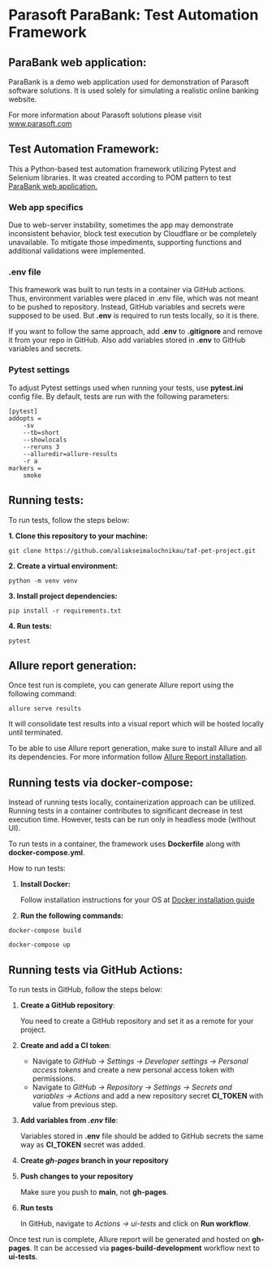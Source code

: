 # Parasoft ParaBank: Test Automation Framework
## ParaBank web application:

ParaBank is a demo web application used for demonstration of Parasoft software solutions.
It is used solely for simulating a realistic online banking website.

For more information about Parasoft solutions please visit www.parasoft.com 


## Test Automation Framework:

This a Python-based test automation framework utilizing Pytest and Selenium libraries.
It was created according to POM pattern to test [ParaBank web application.](https://parabank.parasoft.com/parabank/index.htm)

### Web app specifics

Due to web-server instability, sometimes the app may demonstrate inconsistent behavior, block test execution by Cloudflare or be completely unavailable.
To mitigate those impediments, supporting functions and additional validations were implemented.

### .env file

This framework was built to run tests in a container via GitHub actions. Thus, environment variables were placed in .env file, which was not meant to be pushed to repository.
Instead, GitHub variables and secrets were supposed to be used. But **.env** is required to run tests locally, so it is there.

If you want to follow the same approach, add **.env** to **.gitignore** and remove it from your repo in GitHub.
Also add variables stored in **.env** to GitHub variables and secrets.

### Pytest settings

To adjust Pytest settings used when running your tests, use **pytest.ini** config file.
By default, tests are run with the following parameters:
```
[pytest]
addopts =
    -sv
    --tb=short
    --showlocals
    --reruns 3
    --alluredir=allure-results
    -r a
markers =
    smoke
```

## Running tests:

To run tests, follow the steps below:

**1. Clone this repository to your machine:**
```
git clone https://github.com/aliakseimalochnikau/taf-pet-project.git
```

**2. Create a virtual environment:**
```
python -m venv venv
```

**3. Install project dependencies:**
```
pip install -r requirements.txt
```

**4. Run tests:**
```
pytest
```

## Allure report generation:

Once test run is complete, you can generate Allure report using the following command:
```
allure serve results
```
It will consolidate test results into a visual report which will be hosted locally until terminated.

To be able to use Allure report generation, make sure to install Allure and all its dependencies.
For more information follow [Allure Report installation](https://allurereport.org/docs/gettingstarted-installation/). 

## Running tests via docker-compose:

Instead of running tests locally, containerization approach can be utilized. Running tests in a container contributes to significant decrease in test execution time.
However, tests can be run only in headless mode (without UI).

To run tests in a container, the framework uses **Dockerfile** along with **docker-compose.yml**.

How to run tests:

1. **Install Docker:**

    Follow installation instructions for your OS at [Docker installation guide](https://docs.docker.com/desktop/install/windows-install/)


2. **Run the following commands:**
```
docker-compose build
```
```
docker-compose up
```

## Running tests via GitHub Actions:

To run tests in GitHub, follow the steps below:

1. **Create a GitHub repository**:

    You need to create a GitHub repository and set it as a remote for your project.


2. **Create and add a CI token**:
   
    - Navigate to *GitHub -> Settings -> Developer settings -> Personal access tokens* and create a new personal access token with permissions.
    - Navigate to *GitHub -> Repository -> Settings -> Secrets and variables -> Actions* and add a new repository secret **CI_TOKEN** with value from previous step.


3. **Add variables from *.env* file**:

    Variables stored in **.env** file should be added to GitHub secrets the same way as **CI_TOKEN** secret was added.


4. **Create *gh-pages* branch in your repository**


5. **Push changes to your repository**

   Make sure you push to **main**, not **gh-pages**.


6. **Run tests**

    In GitHub, navigate to *Actions -> ui-tests* and click on **Run workflow**.

Once test run is complete, Allure report will be generated and hosted on **gh-pages**.
It can be accessed via **pages-build-development** workflow next to **ui-tests**.
